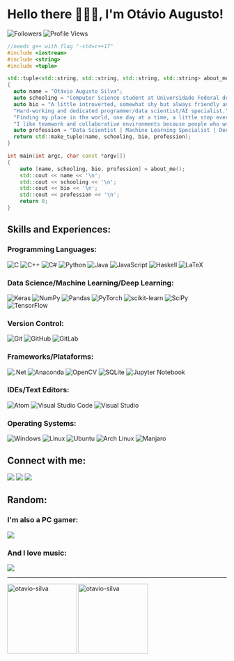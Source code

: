 <h1> Hello there 👨🏻‍💻, I'm Otávio Augusto! </h1>
 
![Followers](https://img.shields.io/github/followers/otavio-silva?style=social) ![Profile Views](https://komarev.com/ghpvc/?username=otavio-silva&style=flat-square&color=ff69b4)

```c++
//needs g++ with flag "-std=c++17"
#include <iostream>
#include <string>
#include <tuple>

std::tuple<std::string, std::string, std::string, std::string> about_me()
{
  auto name = "Otávio Augusto Silva";
  auto schooling = "Computer Science student at Universidade Federal de Minas Gerais (UFMG)";
  auto bio = "A little introverted, somewhat shy but always friendly and excited to meet new people." 
  "Hard-working and dedicated programmer/data scientist/AI specialist." 
  "Finding my place in the world, one day at a time, a little step everyday towards self-reflection and improvement." 
  "I like teamwork and collaborative environments because people who work together for a common goal, always improve together.";
  auto profession = "Data Scientist | Machine Learning Specialist | Deep Learning Enthusiast";
  return std::make_tuple(name, schooling, bio, profession);
}

int main(int argc, char const *argv[])
{
    auto [name, schooling, bio, profession] = about_me();
    std::cout << name << '\n';
    std::cout << schooling << '\n';
    std::cout << bio << '\n';
    std::cout << profession << '\n';
    return 0;
}
```
<h2> Skills and Experiences: </h2>

<h3> Programming Languages: </h3>

![C](https://img.shields.io/badge/c-%2300599C.svg?style=for-the-badge&logo=c&logoColor=white) ![C++](https://img.shields.io/badge/c++-%2300599C.svg?style=for-the-badge&logo=c%2B%2B&logoColor=white) ![C#](https://img.shields.io/badge/c%23-%23239120.svg?style=for-the-badge&logo=c-sharp&logoColor=white) ![Python](https://img.shields.io/badge/python-3670A0?style=for-the-badge&logo=python&logoColor=ffdd54) ![Java](https://img.shields.io/badge/java-%23ED8B00.svg?style=for-the-badge&logo=java&logoColor=white) ![JavaScript](https://img.shields.io/badge/javascript-%23323330.svg?style=for-the-badge&logo=javascript&logoColor=%23F7DF1E)  ![Haskell](https://img.shields.io/badge/Haskell-5e5086?style=for-the-badge&logo=haskell&logoColor=white) ![LaTeX](https://img.shields.io/badge/latex-%23008080.svg?style=for-the-badge&logo=latex&logoColor=white)

<h3>Data Science/Machine Learning/Deep Learning: </h3>

![Keras](https://img.shields.io/badge/Keras-%23D00000.svg?style=for-the-badge&logo=Keras&logoColor=white) ![NumPy](https://img.shields.io/badge/numpy-%23013243.svg?style=for-the-badge&logo=numpy&logoColor=white) ![Pandas](https://img.shields.io/badge/pandas-%23150458.svg?style=for-the-badge&logo=pandas&logoColor=white) ![PyTorch](https://img.shields.io/badge/PyTorch-%23EE4C2C.svg?style=for-the-badge&logo=PyTorch&logoColor=white) ![scikit-learn](https://img.shields.io/badge/scikit--learn-%23F7931E.svg?style=for-the-badge&logo=scikit-learn&logoColor=white) ![SciPy](https://img.shields.io/badge/SciPy-%230C55A5.svg?style=for-the-badge&logo=scipy&logoColor=%white) ![TensorFlow](https://img.shields.io/badge/TensorFlow-%23FF6F00.svg?style=for-the-badge&logo=TensorFlow&logoColor=white)

<h3>Version Control: </h3>

![Git](https://img.shields.io/badge/git-%23F05033.svg?style=for-the-badge&logo=git&logoColor=white) ![GitHub](https://img.shields.io/badge/github-%23121011.svg?style=for-the-badge&logo=github&logoColor=white) ![GitLab](https://img.shields.io/badge/gitlab-%23181717.svg?style=for-the-badge&logo=gitlab&logoColor=white)

<h3>Frameworks/Plataforms: </h3>

![.Net](https://img.shields.io/badge/.NET-5C2D91?style=for-the-badge&logo=.net&logoColor=white)  ![Anaconda](https://img.shields.io/badge/Anaconda-%2344A833.svg?style=for-the-badge&logo=anaconda&logoColor=white) ![OpenCV](https://img.shields.io/badge/opencv-%23white.svg?style=for-the-badge&logo=opencv&logoColor=white) ![SQLite](https://img.shields.io/badge/SQLite-07405E?style=for-the-badge&logo=sqlite&logoColor=white) ![Jupyter Notebook](https://img.shields.io/badge/jupyter-%23FA0F00.svg?style=for-the-badge&logo=jupyter&logoColor=white) 

<h3>IDEs/Text Editors: </h3>

![Atom](https://img.shields.io/badge/Atom-%2366595C.svg?style=for-the-badge&logo=atom&logoColor=white) ![Visual Studio Code](https://img.shields.io/badge/Visual%20Studio%20Code-0078d7.svg?style=for-the-badge&logo=visual-studio-code&logoColor=white) ![Visual Studio](https://img.shields.io/badge/Visual%20Studio-5C2D91.svg?style=for-the-badge&logo=visual-studio&logoColor=white)

<h3>Operating Systems: </h3>

![Windows](https://img.shields.io/badge/Windows-017AD7?style=for-the-badge&logo=windows&logoColor=white) ![Linux](https://img.shields.io/badge/Linux-E34F26?style=for-the-badge&logo=linux&logoColor=black) ![Ubuntu](https://img.shields.io/badge/Ubuntu-E95420?style=for-the-badge&logo=ubuntu&logoColor=white) ![Arch Linux](https://img.shields.io/badge/Arch_Linux-1793D1?style=for-the-badge&logo=arch-linux&logoColor=white) ![Manjaro](https://img.shields.io/badge/Manjaro-35BF5C?style=for-the-badge&logo=Manjaro&logoColor=white)

<h2> Connect with me: </h2>

[<img src="https://img.shields.io/badge/LinkedIn-0077B5?style=for-the-badge&logo=linkedin&logoColor=white" />](https://www.linkedin.com/in/otávio-augusto-silva-796673181/) [<img src="https://img.shields.io/badge/Microsoft_Outlook-0078D4?style=for-the-badge&logo=microsoft-outlook&logoColor=white" />](mailto:otavioasilva@hotmail.com) [<img src="https://img.shields.io/badge/Stack_Overflow-FE7A16?style=for-the-badge&logo=stack-overflow&logoColor=white"/>](https://stackoverflow.com/users/12228795/otávio-augusto-silva)

<h2>Random: </h2>

<h3>I'm also a PC gamer:</h3> 

[<img src="https://img.shields.io/badge/steam-%23000000.svg?style=for-the-badge&logo=steam&logoColor=white"/>](https://steamcommunity.com/profiles/76561198122210220/)

<h3>And I love music:</h3> 

[<img src="https://img.shields.io/badge/Spotify-1ED760?style=for-the-badge&logo=spotify&logoColor=white"/>](https://open.spotify.com/user/1257470144)


<hr> </hr>
<img align="left" height="160px" src="https://github-readme-stats.vercel.app/api?username=otavio-silva&show_icons=true&theme=material-palenight" alt="otavio-silva" /><img align="left" height="160px" src="https://github-readme-stats.vercel.app/api/top-langs?username=otavio-silva&show_icons=true&theme=material-palenight&locale=en&layout=compact" alt="otavio-silva" />
